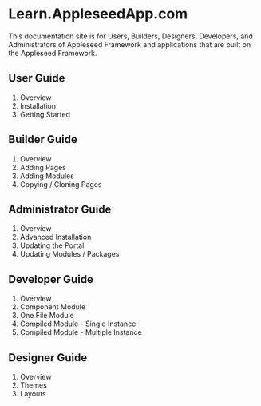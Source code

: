 # Learn.AppleseedApp.com

This documentation site is for Users, Builders, Designers, Developers, and Administrators of Appleseed Framework and applications that are built on the Appleseed Framework.  


## User Guide

1. Overview
2. Installation
3. Getting Started

## Builder Guide

1. Overview
2. Adding Pages
3. Adding Modules
4. Copying / Cloning Pages

## Administrator Guide

1. Overview
2. Advanced Installation
3. Updating the Portal
4. Updating Modules / Packages

## Developer Guide

1. Overview
2. Component Module 
3. One File Module
4. Compiled Module - Single Instance 
5. Compiled Module - Multiple Instance 

## Designer Guide

1. Overview
2. Themes
3. Layouts



